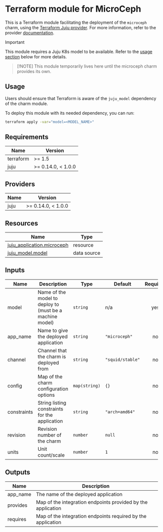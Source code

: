 # Terraform module for MicroCeph

This is a Terraform module facilitating the deployment of the `microceph` charm,
using the [Terraform Juju provider](https://github.com/juju/terraform-provider-juju/).
For more information,
refer to the provider [documentation](https://registry.terraform.io/providers/juju/juju/latest/docs).

> [!IMPORTANT]
> This module requires a Juju K8s model to be available.
> Refer to the [usage section](#usage) below for more details.

> [!NOTE] This module temporarily lives here until the microceph charm provides its own.

## Usage

Users should ensure that Terraform is aware of the `juju_model` dependency of the charm module.

To deploy this module with its needed dependency, you can run:

```bash
terraform apply -var="model=<MODEL_NAME>"
```

<!-- BEGIN_TF_DOCS -->
## Requirements

| Name | Version |
|------|---------|
| terraform | >= 1.5 |
| juju | >= 0.14.0, < 1.0.0 |

## Providers

| Name | Version |
|------|---------|
| juju | >= 0.14.0, < 1.0.0 |

## Resources

| Name | Type |
|------|------|
| [juju_application.microceph](https://registry.terraform.io/providers/juju/juju/latest/docs/resources/application) | resource |
| [juju_model.model](https://registry.terraform.io/providers/juju/juju/latest/docs/data-sources/model) | data source |

## Inputs

| Name | Description | Type | Default | Required |
|------|-------------|------|---------|:--------:|
| model | Name of the model to deploy to (must be a machine model) | `string` | n/a | yes |
| app\_name | Name to give the deployed application | `string` | `"microceph"` | no |
| channel | Channel that the charm is deployed from | `string` | `"squid/stable"` | no |
| config | Map of the charm configuration options | `map(string)` | `{}` | no |
| constraints | String listing constraints for the application | `string` | `"arch=amd64"` | no |
| revision | Revision number of the charm | `number` | `null` | no |
| units | Unit count/scale | `number` | `1` | no |

## Outputs

| Name | Description |
|------|-------------|
| app\_name | The name of the deployed application |
| provides | Map of the integration endpoints provided by the application |
| requires | Map of the integration endpoints required by the application |
<!-- END_TF_DOCS -->
